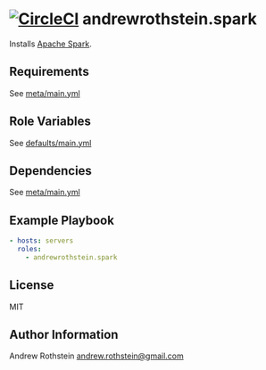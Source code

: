 [![CircleCI](https://circleci.com/gh/andrewrothstein/ansible-spark.svg?style=svg)](https://circleci.com/gh/andrewrothstein/ansible-spark)
andrewrothstein.spark
=========

Installs [Apache Spark](https://spark.apache.org).

Requirements
------------

See [meta/main.yml](meta/main.yml)

Role Variables
--------------

See [defaults/main.yml](defaults/main.yml)

Dependencies
------------

See [meta/main.yml](meta/main.yml)

Example Playbook
----------------

```yml
- hosts: servers
  roles:
    - andrewrothstein.spark
```

License
-------

MIT

Author Information
------------------

Andrew Rothstein <andrew.rothstein@gmail.com>
